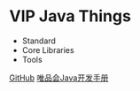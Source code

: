 
# VIP Java Things

- Standard
- Core Libraries
- Tools

[GitHub](https://github.com/vipshop/vjtools)
[唯品会Java开发手册](standard/)
